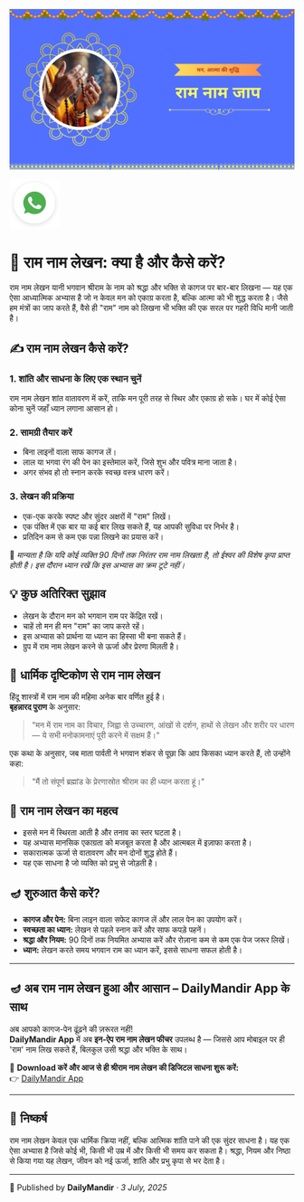 <!-- Banner SVG -->
![Banner](https://raw.githubusercontent.com/anandwana001/content-repo/refs/heads/main/app/ram-naam-banner.png)

<!-- Share & WhatsApp icons as SVG -->
<a href="https://api.whatsapp.com/send?text=Check%20out%20this%20article%20in%20the%20Daily%20Mandir%20app%3A%20https%3A%2F%2Fwww.dailymandir.com%2Farticles%3FcontentUrl%3Dhttps%253A%252F%252Fraw.githubusercontent.com%252Fanandwana001%252Fcontent-repo%252Frefs%252Fheads%252Fmain%252Fapp%252Fram-naam-lekhan-app.md%26title%3DRam%2520Naam%2520Lekhan%2520App">
  <img src="https://raw.githubusercontent.com/anandwana001/content-repo/refs/heads/main/assets/ic_wtsapp_share_rounded.svg" alt="WhatsApp"/>
</a>


<br/>

# 🙏 राम नाम लेखन: क्या है और कैसे करें?

राम नाम लेखन यानी भगवान श्रीराम के नाम को श्रद्धा और भक्ति से कागज पर बार-बार लिखना — यह एक ऐसा आध्यात्मिक अभ्यास है जो न केवल मन को एकाग्र करता है, बल्कि आत्मा को भी शुद्ध करता है। जैसे हम मंत्रों का जाप करते हैं, वैसे ही "राम" नाम को लिखना भी भक्ति की एक सरल पर गहरी विधि मानी जाती है।

## ✍️ राम नाम लेखन कैसे करें?

### 1. शांति और साधना के लिए एक स्थान चुनें

राम नाम लेखन शांत वातावरण में करें, ताकि मन पूरी तरह से स्थिर और एकाग्र हो सके। घर में कोई ऐसा कोना चुनें जहाँ ध्यान लगाना आसान हो।

### 2. सामग्री तैयार करें

- बिना लाइनों वाला साफ कागज लें।
- लाल या भगवा रंग की पेन का इस्तेमाल करें, जिसे शुभ और पवित्र माना जाता है।
- अगर संभव हो तो स्नान करके स्वच्छ वस्त्र धारण करें।

### 3. लेखन की प्रक्रिया

- एक-एक करके स्पष्ट और सुंदर अक्षरों में "राम" लिखें।
- एक पंक्ति में एक बार या कई बार लिख सकते हैं, यह आपकी सुविधा पर निर्भर है।
- प्रतिदिन कम से कम एक पन्ना लिखने का प्रयास करें।

🙏 *मान्यता है कि यदि कोई व्यक्ति 90 दिनों तक निरंतर राम नाम लिखता है, तो ईश्वर की विशेष कृपा प्राप्त होती है। इस दौरान ध्यान रखें कि इस अभ्यास का क्रम टूटे नहीं।*

## 💡 कुछ अतिरिक्त सुझाव

- लेखन के दौरान मन को भगवान राम पर केंद्रित रखें।
- चाहें तो मन ही मन "राम" का जाप करते रहें।
- इस अभ्यास को प्रार्थना या ध्यान का हिस्सा भी बना सकते हैं।
- ग्रुप में राम नाम लेखन करने से ऊर्जा और प्रेरणा मिलती है।

## 📜 धार्मिक दृष्टिकोण से राम नाम लेखन

हिंदू शास्त्रों में राम नाम की महिमा अनेक बार वर्णित हुई है।  
**बृहन्नारद पुराण** के अनुसार:

> "मन में राम नाम का विचार, जिह्वा से उच्चारण, आंखों से दर्शन, हाथों से लेखन और शरीर पर धारण — ये सभी मनोकामनाएं पूरी करने में सक्षम हैं।"

एक कथा के अनुसार, जब माता पार्वती ने भगवान शंकर से पूछा कि आप किसका ध्यान करते हैं, तो उन्होंने कहा:

> "मैं तो संपूर्ण ब्रह्मांड के प्रेरणास्रोत श्रीराम का ही ध्यान करता हूं।"

## 🔱 राम नाम लेखन का महत्व

- इससे मन में स्थिरता आती है और तनाव का स्तर घटता है।
- यह अभ्यास मानसिक एकाग्रता को मजबूत करता है और आत्मबल में इज़ाफा करता है।
- सकारात्मक ऊर्जा से वातावरण और मन दोनों शुद्ध होते हैं।
- यह एक साधना है जो व्यक्ति को प्रभु से जोड़ती है।

## 🪔 शुरुआत कैसे करें?

- **कागज और पेन:** बिना लाइन वाला सफेद कागज लें और लाल पेन का उपयोग करें।
- **स्वच्छता का ध्यान:** लेखन से पहले स्नान करें और साफ कपड़े पहनें।
- **श्रद्धा और नियम:** 90 दिनों तक नियमित अभ्यास करें और रोज़ाना कम से कम एक पेज जरूर लिखें।
- **ध्यान:** लेखन करते समय भगवान राम का ध्यान करें, इससे साधना सफल होती है।

---

## 🪔 अब राम नाम लेखन हुआ और आसान – DailyMandir App के साथ

अब आपको कागज-पेन ढूंढ़ने की ज़रूरत नहीं!  
**DailyMandir App** में अब **इन-ऐप राम नाम लेखन फीचर** उपलब्ध है — जिससे आप मोबाइल पर ही 'राम' नाम लिख सकते हैं, बिलकुल उसी श्रद्धा और भक्ति के साथ।

📲 **Download करें और आज से ही श्रीराम नाम लेखन की डिजिटल साधना शुरू करें:**  
👉 [DailyMandir App](https://play.google.com/store/apps/details?id=com.androidengineers.hanumanchalisa)

---

## 🙏 निष्कर्ष

राम नाम लेखन केवल एक धार्मिक क्रिया नहीं, बल्कि आत्मिक शांति पाने की एक सुंदर साधना है। यह एक ऐसा अभ्यास है जिसे कोई भी, किसी भी उम्र में और किसी भी समय कर सकता है। श्रद्धा, नियम और निष्ठा से किया गया यह लेखन, जीवन को नई ऊर्जा, शांति और प्रभु कृपा से भर देता है।

---

📅 Published by **DailyMandir** · *3 July, 2025*
